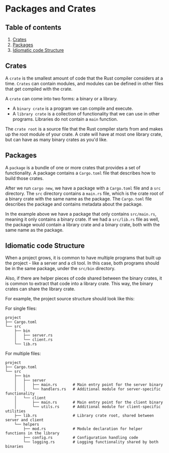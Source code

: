 # Packages and Crates

## Table of contents

1. [Crates](#crates)
2. [Packages](#packages)
3. [Idiomatic code Structure](#idiomatic-code-structure)

## Crates

A ``crate`` is the smallest amount of code that the Rust compiler considers at a time. ``Crates`` can contain modules, and modules can be defined in other files that get compiled with the crate.

A ``crate`` can come into two forms: a binary or a library.
- A ``binary crate`` is a program we can compile and execute.
- A ``library crate`` is a collection of functionality that we can use in other programs. Libraries do not contain a ``main`` function.

The ``crate root`` is a source file that the Rust compiler starts from and makes up the root module of your crate. A crate will have at most one library crate, but can have as many binary crates as you'd like.

## Packages

A ``package`` is a bundle of one or more crates that provides a set of functionality. A package contains a ``Cargo.toml`` file that describes how to build those crates.

After we run ``cargo new``, we have a package with a ``Cargo.toml`` file and a ``src`` directory. The ``src`` directory contains a ``main.rs`` file, which is the crate root of a binary crate with the same name as the package. The ``Cargo.toml`` file describes the package and contains metadata about the package.

In the example above we have a package that only contains ``src/main.rs``, meaning it only contains a binary crate. If we had a ``src/lib.rs`` file as well, the package would contain a library crate and a binary crate, both with the same name as the package.

## Idiomatic code Structure

When a project grows, it is common to have multiple programs that built up the project - like a server and a cli tool. In this case, both programs should be in the same package, under the ``src/bin`` directory.

Also, if there are helper pieces of code shared between the binary crates, it is common to extract that code into a library crate. This way, the binary crates can share the library crate.

For example, the project source structure should look like this:

For single files:

```plaintext
project
├── Cargo.toml
└── src
    ├── bin
    │   ├── server.rs
    │   └── client.rs
    └── lib.rs
```

For multiple files:

```plaintext
project
├── Cargo.toml
└── src
    ├── bin
    │   ├── server
    │   │   ├── main.rs       # Main entry point for the server binary
    │   │   └── handlers.rs   # Additional module for server-specific functionality
    │   └── client
    │       ├── main.rs       # Main entry point for the client binary
    │       └── utils.rs      # Additional module for client-specific utilities
    ├── lib.rs                # Library crate root, shared between server and client
    └── helpers
        ├── mod.rs            # Module declaration for helper functions in the library
        ├── config.rs         # Configuration handling code
        └── logging.rs        # Logging functionality shared by both binaries
```